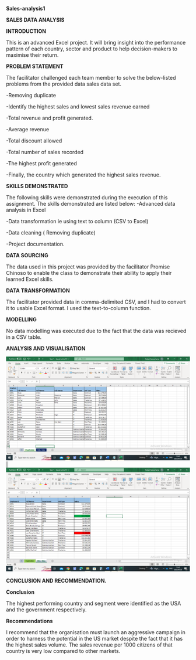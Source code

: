 **Sales-analysis1**

**SALES DATA ANALYSIS**

**INTRODUCTION**

This is an advanced Excel project. It will bring insight into the performance pattern of each country, sector and product to help decision-makers to maximise their return.

**PROBLEM STATEMENT**

The facilitator challenged each team member to solve the below-listed problems from the provided data sales data set.

-Removing duplicate

-Identify the highest sales and lowest sales revenue earned 

-Total revenue and profit generated.

-Average revenue

-Total discount allowed

-Total number of sales recorded

-The highest profit generated 

-Finally, the country which generated the highest sales revenue.

**SKILLS DEMONSTRATED**

The following skills were demonstrated during the execution of this assignment. The skills demonstrated are listed below:
-Advanced data analysis in Excel

-Data transformation ie using text to column (CSV to Excel)

-Data cleaning ( Removing duplicate)

-Project documentation.


**DATA SOURCING**

The data used in this project was provided by the facilitator Promise Chinoso to enable the class to demonstrate their ability to apply their learned Excel skills.

**DATA TRANSFORMATION**

The facilitator provided data in comma-delimited CSV, and I had to convert it to usable Excel format. I used the text-to-column function.

**MODELLING**

No data modelling was executed due to the fact that the data was recieved in a CSV table.

**ANALYSIS AND VISUALISATION**


![](Duplicates.png)     | ![](Min_Max.png)




**CONCLUSION AND RECOMMENDATION.**

**Conclusion**

The highest performing country and segment were identified as the USA and the government respectively.

**Recommendations**

I recommend that the organisation must launch an aggressive campaign in order to harness the potential in the US market despite the fact that it has the highest sales volume. The sales revenue per 1000 citizens of that country is very low compared to other markets.  
